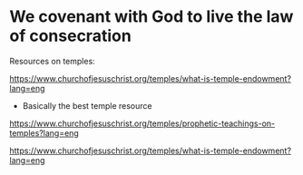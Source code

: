 # We covenant with God to live the law of consecration





Resources on temples:

https://www.churchofjesuschrist.org/temples/what-is-temple-endowment?lang=eng
- Basically the best temple resource

https://www.churchofjesuschrist.org/temples/prophetic-teachings-on-temples?lang=eng

https://www.churchofjesuschrist.org/temples/what-is-temple-endowment?lang=eng






